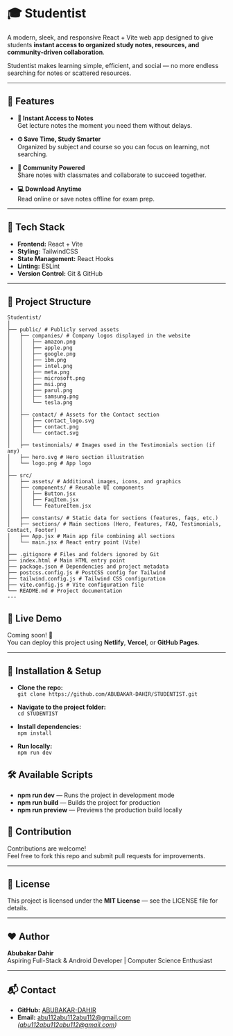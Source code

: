 # 🎓 Studentist

A modern, sleek, and responsive React + Vite web app designed to give students **instant access to organized study notes, resources, and community-driven collaboration**.

Studentist makes learning simple, efficient, and social — no more endless searching for notes or scattered resources.

---

## 🌟 Features

- **📖 Instant Access to Notes**  
  Get lecture notes the moment you need them without delays.

- **⏱ Save Time, Study Smarter**  
  Organized by subject and course so you can focus on learning, not searching.

- **🤝 Community Powered**  
  Share notes with classmates and collaborate to succeed together.

- **💻 Download Anytime**  
  Read online or save notes offline for exam prep.

---

## 🚀 Tech Stack

- **Frontend:** React + Vite  
- **Styling:** TailwindCSS  
- **State Management:** React Hooks  
- **Linting:** ESLint  
- **Version Control:** Git & GitHub  

---

## 📂 Project Structure
```
Studentist/
│
├── public/ # Publicly served assets
│   ├── companies/ # Company logos displayed in the website
│   │   ├── amazon.png
│   │   ├── apple.png
│   │   ├── google.png
│   │   ├── ibm.png
│   │   ├── intel.png
│   │   ├── meta.png
│   │   ├── microsoft.png
│   │   ├── msi.png
│   │   ├── parul.png
│   │   ├── samsung.png
│   │   └── tesla.png
│   │
│   ├── contact/ # Assets for the Contact section
│   │   ├── contact_logo.svg
│   │   ├── contact.png
│   │   └── contact.svg
│   │
│   ├── testimonials/ # Images used in the Testimonials section (if any)
│   ├── hero.svg # Hero section illustration
│   └── logo.png # App logo
│
├── src/
│   ├── assets/ # Additional images, icons, and graphics
│   ├── components/ # Reusable UI components
│   │   ├── Button.jsx
│   │   ├── FaqItem.jsx
│   │   └── FeatureItem.jsx
│   │
│   ├── constants/ # Static data for sections (features, faqs, etc.)
│   ├── sections/ # Main sections (Hero, Features, FAQ, Testimonials, Contact, Footer)
│   ├── App.jsx # Main app file combining all sections
│   └── main.jsx # React entry point (Vite)
│
├── .gitignore # Files and folders ignored by Git
├── index.html # Main HTML entry point
├── package.json # Dependencies and project metadata
├── postcss.config.js # PostCSS config for Tailwind
├── tailwind.config.js # Tailwind CSS configuration
├── vite.config.js # Vite configuration file
└── README.md # Project documentation
---
```

## 🎨 Live Demo

Coming soon! 🚀  
You can deploy this project using **Netlify**, **Vercel**, or **GitHub Pages**.

---

## 📌 Installation & Setup

- **Clone the repo:**  
  `git clone https://github.com/ABUBAKAR-DAHIR/STUDENTIST.git`

- **Navigate to the project folder:**  
  `cd STUDENTIST`

- **Install dependencies:**  
  `npm install`

- **Run locally:**  
  `npm run dev`

## 🛠 Available Scripts

- **npm run dev** — Runs the project in development mode  
- **npm run build** — Builds the project for production  
- **npm run preview** — Previews the production build locally

## 📢 Contribution

Contributions are welcome!  
Feel free to fork this repo and submit pull requests for improvements.

---

## 📜 License

This project is licensed under the **MIT License** — see the LICENSE file for details.

---

## ❤️ Author

**Abubakar Dahir**  
Aspiring Full-Stack & Android Developer | Computer Science Enthusiast

---

## 📬 Contact

- **GitHub:** [ABUBAKAR-DAHIR](https://github.com/ABUBAKAR-DAHIR)  
- **Email:** abu112abu112abu112@gmail.com *(abu112abu112abu112@gmail.com)*
